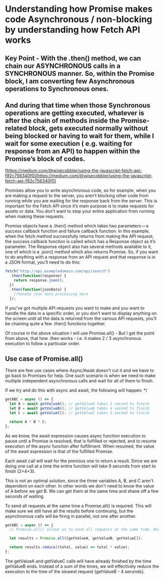 # Understanding how Promise makes code Asynchronous / non-blocking by understanding how Fetch API works

## Key Point - With the .then() method, we can chain our ASYNCHRONOUS calls in a SYNCHRONOUS manner. So, within the Promise block, I am converting few Asynchronous operations to Synchronous ones.

## And during that time when those Synchronous operations are getting executed, whatever is after the chain of methods inside the Promise-related block, gets executed normally without being blocked or having to wait for them, while I wait for some execution ( e.g. waiting for response from an API) to happen within the Promise’s block of codes.

[https://medium.com/@wisecobbler/using-the-javascript-fetch-api-f92c756340f0](https://medium.com/@wisecobbler/using-the-javascript-fetch-api-f92c756340f0)

Promises allow you to write asynchronous code, so for example, when you are making a request to the server, you aren’t blocking other code from running while you are waiting for the response back from the server. This is important for the Fetch API since it’s main purpose is to make requests for assets or data. You don’t want to stop your entire application from running when making these requests.

Promise objects have a .then() method which takes two parameters — a success callback function and failure callback function. In this example, when the fetch method successfully returns from making the API request, the success callback function is called which has a Response object as it’s parameter. The Response object also has several methods available to it, one of which is a .json() method which also returns Promise. So, if you want to do anything with a response from an API request and that response is in a JSON format, you’ll need to do this:

```js
fetch("http://api.exampledomain.com/api/search")
  .then(function(response) {
    return response.json();
  })
  .then(function(jsonData) {
    //handle json data processing here
  });
```

If you’ve got multiple API requests you want to make and you want to handle the data in a specific order, or you don’t want to display anything on the screen until all the data is returned from the various API requests, you’ll be chaining quite a few .then() functions together.

Of course in the above situation I will use Promise.all() - But I get the point from above, that how .then works - i.e. it makes 2 / 3 asynchronous execution to follow a particular order.

## Use case of Promise.all()

There are few use cases where Async/Await doesn't cut it and we have to go back to Promises for help. One such scenario is when we need to make multiple independent asynchronous calls and wait for all of them to finish.

If we try and do this with async and await, the following will happen: \*/

```js
getABC = async () => {
  let A = await getValueA(); // getValueA takes 2 second to finish
  let B = await getValueB(); // getValueB takes 4 second to finish
  let C = await getValueC(); // getValueC takes 3 second to finish

  return A * B * C;
};
```

As we know, the await expression causes async function execution to pause until a Promise is resolved, that is fulfilled or rejected, and to resume execution of the async function after fulfillment. When resumed, the value of the await expression is that of the fulfilled Promise.

Each await call will wait for the previous one to return a result. Since we are doing one call at a time the entire function will take 9 seconds from start to finish (2+4+3).

This is not an optimal solution, since the three variables A, B, and C aren't dependent on each other. In other words we don't need to know the value of A before we get B. We can get them at the same time and shave off a few seconds of waiting.

To send all requests at the same time a Promise.all() is required. This will make sure we still have all the results before continuing, but the asynchronous calls will be firing in parallel, not one after another.

```js
getABC = async () => {
  // Promise.all() allows us to send all requests at the same time. But of course, it will give me 3 independent results, from the 3 independent function invocations. From those 3 independent results, getting the final return value by applying reduce on them.

  let results = Promise.all([getValueA, getValueB, getValueC]);

  return results.reduce((total, value) => total * value);
};
```

The getValueA and getValueC calls will have already finished by the time getValueB ends. Instead of a sum of the times, we will effectively reduce the execution to the time of the slowest request (getValueB - 4 seconds).
